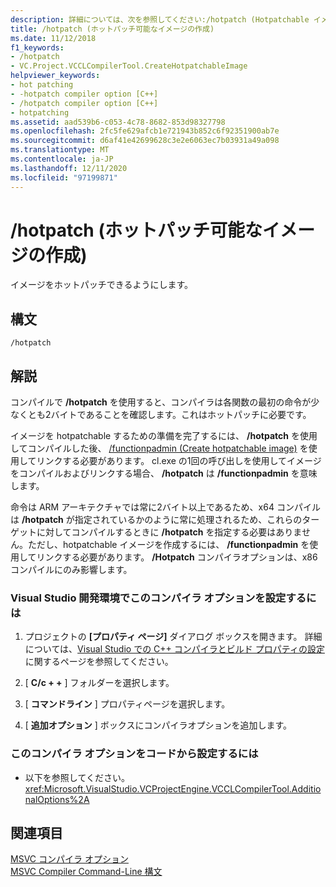 ```yaml
---
description: 詳細については、次を参照してください:/hotpatch (Hotpatchable イメージの作成)
title: /hotpatch (ホットパッチ可能なイメージの作成)
ms.date: 11/12/2018
f1_keywords:
- /hotpatch
- VC.Project.VCCLCompilerTool.CreateHotpatchableImage
helpviewer_keywords:
- hot patching
- -hotpatch compiler option [C++]
- /hotpatch compiler option [C++]
- hotpatching
ms.assetid: aad539b6-c053-4c78-8682-853d98327798
ms.openlocfilehash: 2fc5fe629afcb1e721943b852c6f92351900ab7e
ms.sourcegitcommit: d6af41e42699628c3e2e6063ec7b03931a49a098
ms.translationtype: MT
ms.contentlocale: ja-JP
ms.lasthandoff: 12/11/2020
ms.locfileid: "97199871"
---
```

# <a name="hotpatch-create-hotpatchable-image"></a>/hotpatch (ホットパッチ可能なイメージの作成)

イメージをホットパッチできるようにします。

## <a name="syntax"></a>構文

```
/hotpatch
```

## <a name="remarks"></a>解説

コンパイルで **/hotpatch** を使用すると、コンパイラは各関数の最初の命令が少なくとも2バイトであることを確認します。これはホットパッチに必要です。

イメージを hotpatchable するための準備を完了するには、 **/hotpatch** を使用してコンパイルした後、 [/functionpadmin (Create hotpatchable image)](functionpadmin-create-hotpatchable-image.md) を使用してリンクする必要があります。 cl.exe の1回の呼び出しを使用してイメージをコンパイルおよびリンクする場合、 **/hotpatch** は **/functionpadmin** を意味します。

命令は ARM アーキテクチャでは常に2バイト以上であるため、x64 コンパイルは **/hotpatch** が指定されているかのように常に処理されるため、これらのターゲットに対してコンパイルするときに **/hotpatch** を指定する必要はありません。ただし、hotpatchable イメージを作成するには、 **/functionpadmin** を使用してリンクする必要があります。 **/Hotpatch** コンパイラオプションは、x86 コンパイルにのみ影響します。

### <a name="to-set-this-compiler-option-in-the-visual-studio-development-environment"></a>Visual Studio 開発環境でこのコンパイラ オプションを設定するには

1. プロジェクトの **[プロパティ ページ]** ダイアログ ボックスを開きます。 詳細については、[Visual Studio での C++ コンパイラとビルド プロパティの設定](../working-with-project-properties.md)に関するページを参照してください。

1. [ **C/c + +** ] フォルダーを選択します。

1. [ **コマンドライン** ] プロパティページを選択します。

1. [ **追加オプション** ] ボックスにコンパイラオプションを追加します。

### <a name="to-set-this-compiler-option-programmatically"></a>このコンパイラ オプションをコードから設定するには

- 以下を参照してください。<xref:Microsoft.VisualStudio.VCProjectEngine.VCCLCompilerTool.AdditionalOptions%2A>

## <a name="see-also"></a>関連項目

[MSVC コンパイラ オプション](compiler-options.md)<br/>
[MSVC Compiler Command-Line 構文](compiler-command-line-syntax.md)
